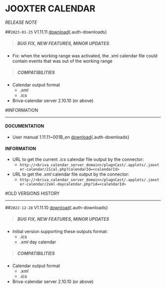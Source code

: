 # JOOXTER CALENDAR
*RELEASE NOTE*

##`2023-01-25` V1.11.11 [download](applets/connector-jooxter-calendar-V1.11.11/delivery/jooxter-calendar-V1.11.11.saz){.auth-downloads}   
>##### **BUG FIX, NEW FEATURES, MINOR UPDATES**
- Fix: when the working range was activated, the .xml calendar file could contain events that was out of the working range     
>##### **COMPATIBILITIES**
- Calendar output format 
	- *.xml*
	- *.ics*
- Briva-calendar server 2.10.10 (or above)

#INFORMATION
***********************************************************************
#### **DOCUMENTATION**  
- User manual 1.11.11~001B_en [download](applets/connector-jooxter-calendar-V1.11.11/delivery/briva_calendar_jooxter-user_manual-1.11.11~001B_en.pdf){.auth-downloads}

#### **INFORMATION**
- URL to get the current *.ics* calendar file output by the connector:   
	- ```http://<briva_calendar_server_domain>/plugnCast/.applets/.jooxter-calendar/2ical.php?calendarId=<calendarId>```
- URL to get the *.xml* calendar file output by the connector:
	- ```http://<briva_calendar_server_domain>/plugnCast/.applets/.jooxter-calendar/2xml-daycalendar.php?id=<calendarId>```

#OLD VERSIONS HISTORY
*********************************************************************************************************

##`2022-12-28` V1.11.10 [download](applets/connector-jooxter-calendar-V1.11.10/delivery/jooxter-calendar-V1.11.10.saz){.auth-downloads}   
>##### **BUG FIX, NEW FEATURES, MINOR UPDATES**
- Initial version supporting these outputs format:
	- *.ics* 
	- *.xml* day calendar    
>##### **COMPATIBILITIES**
- Calendar output format 
	- *.xml*
	- *.ics*
- Briva-calendar server 2.10.10 (or above)

